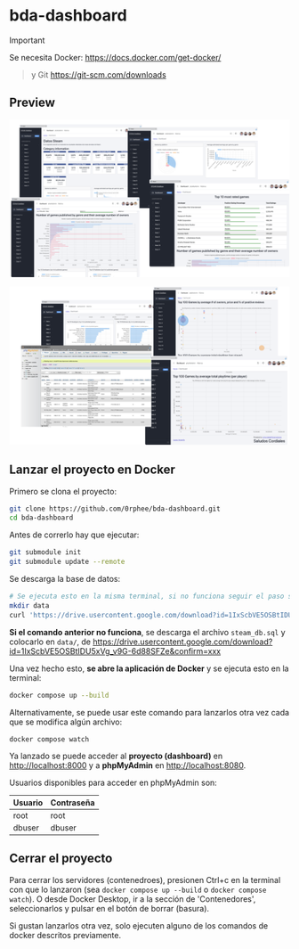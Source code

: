 # bda-dashboard

> [!important]
 Se necesita Docker: <https://docs.docker.com/get-docker/>
> y Git <https://git-scm.com/downloads>

## Preview

![preview-1](preview/preview-1.png)

![preview-2](preview/preview-2.png)


## Lanzar el proyecto en Docker

Primero se clona el proyecto:
```sh
git clone https://github.com/0rphee/bda-dashboard.git
cd bda-dashboard
```

Antes de correrlo hay que ejecutar:

```sh
git submodule init
git submodule update --remote
```

Se descarga la base de datos:

```sh
# Se ejecuta esto en la misma terminal, si no funciona seguir el paso siguiente
mkdir data
curl 'https://drive.usercontent.google.com/download?id=1IxScbVE5OSBtIDU5xVg_v9G-6d88SFZe&confirm=xxx' -o data/steam_db.sql
```

**Si el comando anterior no funciona**, se descarga el archivo `steam_db.sql` y colocarlo en `data/`, de <https://drive.usercontent.google.com/download?id=1IxScbVE5OSBtIDU5xVg_v9G-6d88SFZe&confirm=xxx>

Una vez hecho esto, **se abre la aplicación de Docker** y se ejecuta esto en la terminal:

```sh
docker compose up --build
```

Alternativamente, se puede usar este comando para lanzarlos otra vez cada que se modifica algún archivo:
```sh
docker compose watch
```

Ya lanzado se puede acceder al **proyecto (dashboard)** en <http://localhost:8000> y a **phpMyAdmin** en <http://localhost:8080>.

Usuarios disponibles para acceder en phpMyAdmin son:

| Usuario | Contraseña |
|---------|------------|
| root    | root       |
| dbuser  | dbuser     |

## Cerrar el proyecto

Para cerrar los servidores (contenedroes), presionen Ctrl+c en la terminal con que lo lanzaron (sea `docker compose up --build` o `docker compose watch`). O desde Docker Desktop, ir a la sección de 'Contenedores', seleccionarlos y pulsar en el botón de borrar (basura).

Si gustan lanzarlos otra vez, solo ejecuten alguno de los comandos de docker descritos previamente.
